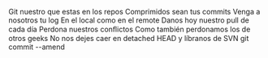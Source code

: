 Git nuestro que estas en los repos
Comprimidos sean tus commits
Venga a nosotros tu log
En el local como en el remote
Danos hoy nuestro pull de cada día
Perdona nuestros conﬂictos
Como también perdonamos los de otros geeks
No nos dejes caer en detached HEAD
y líbranos de SVN
git commit --amend 
